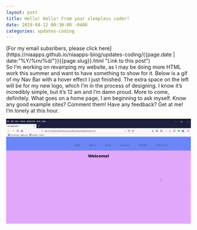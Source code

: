 ```yaml
---
layout: post
title: Hello! Hello! From your sleepless coder!
date: 2019-04-12 00:30:00 -0400
categories: updates-coding
---
```

<!-- Need to copy/paste to each post: -->
<div class="feed" markdown="1">
 [For my email subsribers, please click here](https://niaapps.github.io/niaapps-blog/updates-coding/{{page.date | date:"%Y/%m/%d/"}}{{page.slug}}.html "Link to this post")
</div>
So I’m working on revamping my website, as I may be doing more HTML work this summer and want to have something to show for it. Below is a gif of my Nav Bar with a hover effect I just finished. The extra space on the left will be for my new logo, which I’m in the process of designing. I know it’s incredibly simple, but it’s 12 am and I’m damn proud. More to come, definitely. What goes on a home page, I am beginning to ask myself. Know any good example sites? Comment them! Have any feedback? Get at me! I’m lonely at this hour.

![alt text](/images/website.gif "gif of my site")
